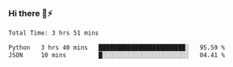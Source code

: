 ### Hi there 👋⚡

<!--
**MacFF/MacFF** is a ✨ _special_ ✨ repository because its `README.md` (this file) appears on your GitHub profile.

Here are some ideas to get you started:

- 🔭 I’m currently working on ...
- 🌱 I’m currently learning ...
- 👯 I’m looking to collaborate on ...
- 🤔 I’m looking for help with ...
- 💬 Ask me about ...
- 📫 How to reach me: ...
- 😄 Pronouns: ...
- ⚡ Fun fact: ...
-->

<!--START_SECTION:waka-->

```txt
Total Time: 3 hrs 51 mins

Python   3 hrs 40 mins   ████████████████████████░   95.59 %
JSON     10 mins         █░░░░░░░░░░░░░░░░░░░░░░░░   04.41 %
```

<!--END_SECTION:waka-->
